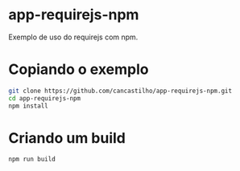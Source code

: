 # app-requirejs-npm

Exemplo de uso do requirejs com npm.

# Copiando o exemplo

````sh
git clone https://github.com/cancastilho/app-requirejs-npm.git
cd app-requirejs-npm
npm install
````

# Criando um build 

````sh
npm run build
````
